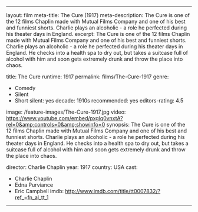 ---

layout: film
meta-title: The Cure (1917) 
meta-description:  The Cure is one of the 12 films Chaplin made with Mutual Films Company and one of his best and funniest shorts. Charlie plays an alcoholic - a role he perfected during his theater days in England. 
excerpt: The Cure is one of the 12 films Chaplin made with Mutual Films Company and one of his best and funniest shorts. Charlie plays an alcoholic - a role he perfected during his theater days in England. He checks into a health spa to dry out, but takes a suitcase full of alcohol with him and soon gets extremely drunk and throw the place into chaos.

title: The Cure
runtime: 1917
permalink: films/The-Cure-1917
genre:
- Comedy
- Silent
- Short
silent: yes
decade: 1910s
recommended: yes
editors-rating: 4.5

image: /feature-images/The-Cure-1917.jpg
video: https://www.youtube.com/embed/pxglq0vnxtA?rel=0&amp;controls=0&amp;showinfo=0
synopsis: The Cure is one of the 12 films Chaplin made with Mutual Films Company and one of his best and funniest shorts. Charlie plays an alcoholic - a role he perfected during his theater days in England. He checks into a health spa to dry out, but takes a suitcase full of alcohol with him and soon gets extremely drunk and throw the place into chaos.

director: Charlie Chaplin
year: 1917
country: USA
cast: 
- Charlie Chaplin
- Edna Purviance
- Eric Campbell
imdb: http://www.imdb.com/title/tt0007832/?ref_=fn_al_tt_1

---
